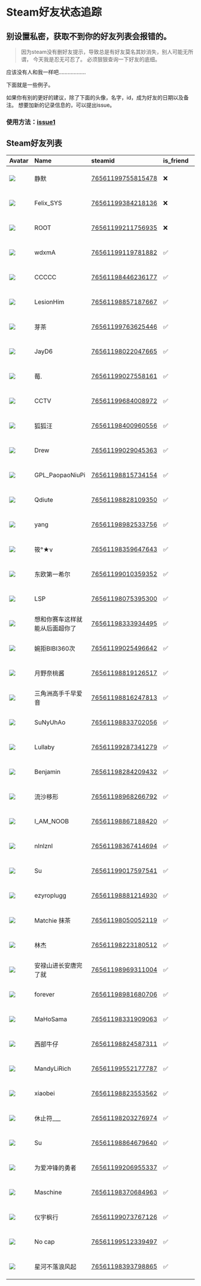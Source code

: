 # Steam好友状态追踪
## 别设置私密，获取不到你的好友列表会报错的。

> 因为steam没有删好友提示，导致总是有好友莫名其妙消失，别人可能无所谓，
> 今天我是忍无可忍了。 必须狠狠查询一下好友的底细。

应该没有人和我一样吧………………

下面就是一些例子。

如果你有别的更好的建议，除了下面的头像，名字，id，成为好友的日期以及备注。 想要加新的记录信息的，可以提出issue。

### 使用方法：[issue1](https://github.com/systemannounce/SteamFriends/issues/1)

## Steam好友列表

| Avatar                                                                            | Name            | steamid                                                                     | is_friend   | BFD                 | Remark   | removed_time        |
|:----------------------------------------------------------------------------------|:----------------|:----------------------------------------------------------------------------|:------------|:--------------------|:---------|:--------------------|
| ![](https://avatars.steamstatic.com/a4a0010a0a839b635121d851637abe5084b0465a.jpg) | 静默              | [76561199755815478](https://steamcommunity.com/profiles/76561199755815478/) | ❌           | 2025-01-10 15:32:25 |          | 2025-03-18 09:38:19 |
| ![](https://avatars.steamstatic.com/d41abd4be0b3769e1919802da758591a11639b13.jpg) | Felix_SYS       | [76561199384218136](https://steamcommunity.com/profiles/76561199384218136/) | ❌           | 2022-08-14 01:06:38 |          | 2025-01-08 04:25:02 |
| ![](https://avatars.steamstatic.com/ef15d4fa577672454e11c4dc5fbfa9fc71722ede.jpg) | ROOT            | [76561199211756935](https://steamcommunity.com/profiles/76561199211756935/) | ❌           | 2021-10-02 11:23:03 |          | 2025-01-08 04:25:02 |
| ![](https://avatars.steamstatic.com/83d2ab083eb76aebed718fd01921fbe2af2b7e35.jpg) | wdxmA           | [76561199119781882](https://steamcommunity.com/profiles/76561199119781882/) | ✅           | 2021-01-01 18:11:02 |          |                     |
| ![](https://avatars.steamstatic.com/43b37b323147bfd12f7ef41a8a9f40cfa384f57e.jpg) | CCCCC           | [76561198446236177](https://steamcommunity.com/profiles/76561198446236177/) | ✅           | 2024-10-03 13:50:48 |          |                     |
| ![](https://avatars.steamstatic.com/56007fec0cdb1e2024825a400a13e671ea1159ac.jpg) | LesionHim       | [76561198857187667](https://steamcommunity.com/profiles/76561198857187667/) | ✅           | 2024-05-31 00:14:39 |          |                     |
| ![](https://avatars.steamstatic.com/07fa861142a1514d2e77296e9da8a99cbd7f63d0.jpg) | 芽茶              | [76561199763625446](https://steamcommunity.com/profiles/76561199763625446/) | ✅           | 2025-01-15 13:34:55 |          |                     |
| ![](https://avatars.steamstatic.com/fef49e7fa7e1997310d705b2a6158ff8dc1cdfeb.jpg) | JayD6           | [76561198022047665](https://steamcommunity.com/profiles/76561198022047665/) | ✅           | 2024-05-25 19:20:51 |          |                     |
| ![](https://avatars.steamstatic.com/8f15470cf01e4c8de7fc30b74d79df47d2b61093.jpg) | 莓.              | [76561199027558161](https://steamcommunity.com/profiles/76561199027558161/) | ✅           | 2025-01-10 17:28:57 |          |                     |
| ![](https://avatars.steamstatic.com/fef49e7fa7e1997310d705b2a6158ff8dc1cdfeb.jpg) | CCTV            | [76561199684008972](https://steamcommunity.com/profiles/76561199684008972/) | ✅           | 2024-07-30 22:18:07 |          |                     |
| ![](https://avatars.steamstatic.com/738345e90541ec9e092fdad6321ae639eed49e4b.jpg) | 狐狐汪             | [76561198400960556](https://steamcommunity.com/profiles/76561198400960556/) | ✅           | 2024-07-15 11:05:01 |          |                     |
| ![](https://avatars.steamstatic.com/8a78a24d3ae3031caf2695bc4dede2d6eb7af7cf.jpg) | Drew            | [76561199029045363](https://steamcommunity.com/profiles/76561199029045363/) | ✅           | 2024-08-30 11:16:28 |          |                     |
| ![](https://avatars.steamstatic.com/1e616b177c822240aae25954a6a24e81237d55b5.jpg) | GPL_PaopaoNiuPi | [76561198815734154](https://steamcommunity.com/profiles/76561198815734154/) | ✅           | 2024-06-04 18:34:28 |          |                     |
| ![](https://avatars.steamstatic.com/22440c345d7bc45b6ef39a5ce3c01178f031fc21.jpg) | Qdiute          | [76561198828109350](https://steamcommunity.com/profiles/76561198828109350/) | ✅           | 2025-01-20 14:57:08 |          |                     |
| ![](https://avatars.steamstatic.com/54436e425ca3657ceee6635454e69acd981088b3.jpg) | yang            | [76561198982533756](https://steamcommunity.com/profiles/76561198982533756/) | ✅           | 2019-08-31 11:25:52 |          |                     |
| ![](https://avatars.steamstatic.com/190901195af3351b640f78b46cd4d3b21b9d001e.jpg) | 筱°★v            | [76561198359647643](https://steamcommunity.com/profiles/76561198359647643/) | ✅           | 2020-08-17 10:02:37 |          |                     |
| ![](https://avatars.steamstatic.com/f3d00ea884dfeeccbead34bb4819354841460481.jpg) | 东欧第一希尔          | [76561199010359352](https://steamcommunity.com/profiles/76561199010359352/) | ✅           | 2023-09-17 19:03:51 |          |                     |
| ![](https://avatars.steamstatic.com/7f5d80f3d3a408165ba9b4ade7398ad4ef03f169.jpg) | LSP             | [76561198075395300](https://steamcommunity.com/profiles/76561198075395300/) | ✅           | 2020-09-30 00:01:01 |          |                     |
| ![](https://avatars.steamstatic.com/fc5d8974fd3b0cd4519d382edd70e89172d6da5b.jpg) | 想和你赛车这样就能从后面超你了 | [76561198333934495](https://steamcommunity.com/profiles/76561198333934495/) | ✅           | 2024-05-20 19:29:32 |          |                     |
| ![](https://avatars.steamstatic.com/3347685d5b0ffdf9fb2eacdabdcfe12d672d3294.jpg) | 婉拒BIBI360次      | [76561199025496642](https://steamcommunity.com/profiles/76561199025496642/) | ✅           | 2024-05-26 20:07:43 |          |                     |
| ![](https://avatars.steamstatic.com/fc5d8974fd3b0cd4519d382edd70e89172d6da5b.jpg) | 月野奈桃酱           | [76561198819126517](https://steamcommunity.com/profiles/76561198819126517/) | ✅           | 2025-04-11 18:41:30 |          |                     |
| ![](https://avatars.steamstatic.com/084b26db1a689d48fa85dc47b15d4058c52f49da.jpg) | 三角洲高手千早爱音       | [76561198816247813](https://steamcommunity.com/profiles/76561198816247813/) | ✅           | 2024-05-27 19:20:02 |          |                     |
| ![](https://avatars.steamstatic.com/b66e724fe1b5d5d8084ee58d598b75669ea47d06.jpg) | SuNyUhAo        | [76561198833702056](https://steamcommunity.com/profiles/76561198833702056/) | ✅           | 2024-07-08 20:18:22 |          |                     |
| ![](https://avatars.steamstatic.com/10cb71cf3e2c49206c4bfb6e2d3eb7d71c326de0.jpg) | Lullaby         | [76561199287341279](https://steamcommunity.com/profiles/76561199287341279/) | ✅           | 2022-12-12 10:28:25 |          |                     |
| ![](https://avatars.steamstatic.com/a1f08e5204934870614875f26f7ef42091d6f70a.jpg) | Benjamin        | [76561198284209432](https://steamcommunity.com/profiles/76561198284209432/) | ✅           | 2024-04-28 21:19:22 |          |                     |
| ![](https://avatars.steamstatic.com/78e905b1a6af2e6a37f3e6d3a0726db42e85e62a.jpg) | 流沙移形            | [76561198968266792](https://steamcommunity.com/profiles/76561198968266792/) | ✅           | 2019-07-26 11:10:25 |          |                     |
| ![](https://avatars.steamstatic.com/d85397c71148126e6e78cfc5ee05066bd27ce27d.jpg) | I_AM_NOOB       | [76561198867188420](https://steamcommunity.com/profiles/76561198867188420/) | ✅           | 2023-10-13 19:59:11 |          |                     |
| ![](https://avatars.steamstatic.com/4d20fa16b63e3c3ad889a06c936825b77e049970.jpg) | nlnlznl         | [76561198367414694](https://steamcommunity.com/profiles/76561198367414694/) | ✅           | 2024-05-21 19:42:01 |          |                     |
| ![](https://avatars.steamstatic.com/b2732234f3fbed341c241f58e1848418941f7d92.jpg) | Su              | [76561199017597541](https://steamcommunity.com/profiles/76561199017597541/) | ✅           | 2021-04-18 10:59:26 |          |                     |
| ![](https://avatars.steamstatic.com/7f3b86a4598d867e1a1f63aa11820ed944f2f989.jpg) | ezyroplugg      | [76561198881214930](https://steamcommunity.com/profiles/76561198881214930/) | ✅           | 2024-02-19 20:02:11 |          |                     |
| ![](https://avatars.steamstatic.com/752eb38c3b0bc6f74708ec2c3d44d00bda41edde.jpg) | Matchie 抹茶      | [76561198050052119](https://steamcommunity.com/profiles/76561198050052119/) | ✅           | 2025-01-31 10:07:05 |          |                     |
| ![](https://avatars.steamstatic.com/70ad3048d375e617210d7afdbf1d8d58cbea0a0d.jpg) | 林杰              | [76561198223180512](https://steamcommunity.com/profiles/76561198223180512/) | ✅           | 2020-09-29 23:54:18 |          |                     |
| ![](https://avatars.steamstatic.com/fef49e7fa7e1997310d705b2a6158ff8dc1cdfeb.jpg) | 安禄山进长安唐完了就      | [76561198969311004](https://steamcommunity.com/profiles/76561198969311004/) | ✅           | 2019-08-31 11:25:56 |          |                     |
| ![](https://avatars.steamstatic.com/e3e5766734b9d19ee5001ec593597cd1259e496c.jpg) | forever         | [76561198981680706](https://steamcommunity.com/profiles/76561198981680706/) | ✅           | 2024-09-05 05:33:30 |          |                     |
| ![](https://avatars.steamstatic.com/a95261ed8994c2a580edb99f2864baba8b300251.jpg) | MaHoSama        | [76561198331909063](https://steamcommunity.com/profiles/76561198331909063/) | ✅           | 2024-05-17 18:58:58 |          |                     |
| ![](https://avatars.steamstatic.com/b7492447321fb49c895f998e441358311371d6c7.jpg) | 西部牛仔            | [76561198824587311](https://steamcommunity.com/profiles/76561198824587311/) | ✅           | 2019-09-08 09:32:07 |          |                     |
| ![](https://avatars.steamstatic.com/afb1c2c0ca3205972b0e23900c4b78a30dd891fa.jpg) | MandyLiRich     | [76561199552177787](https://steamcommunity.com/profiles/76561199552177787/) | ✅           | 2025-01-22 08:55:30 |          |                     |
| ![](https://avatars.steamstatic.com/6330c0531c83e7262767b52a29728f6801bcc289.jpg) | xiaobei         | [76561198823553562](https://steamcommunity.com/profiles/76561198823553562/) | ✅           | 2020-10-07 23:22:51 |          |                     |
| ![](https://avatars.steamstatic.com/5fd7de5257610af484cef178e681b5b08d7a7439.jpg) | 休止符___          | [76561198203276974](https://steamcommunity.com/profiles/76561198203276974/) | ✅           | 2025-01-08 21:52:51 |          |                     |
| ![](https://avatars.steamstatic.com/148ff422f2245ab66abfeabf3f7506861d6b703b.jpg) | Su              | [76561198864679640](https://steamcommunity.com/profiles/76561198864679640/) | ✅           | 2019-10-05 14:47:45 |          |                     |
| ![](https://avatars.steamstatic.com/e982a225425cb5e925dc163bc6d7a18bf9e21972.jpg) | 为爱冲锋的勇者         | [76561199206955337](https://steamcommunity.com/profiles/76561199206955337/) | ✅           | 2024-07-11 19:45:05 |          |                     |
| ![](https://avatars.steamstatic.com/8dfe278c7493b6984540e57ecd57b791df13841e.jpg) | Maschine        | [76561198370684963](https://steamcommunity.com/profiles/76561198370684963/) | ✅           | 2024-05-18 18:00:19 |          |                     |
| ![](https://avatars.steamstatic.com/148ff422f2245ab66abfeabf3f7506861d6b703b.jpg) | 仪宇枫行            | [76561199073767126](https://steamcommunity.com/profiles/76561199073767126/) | ✅           | 2024-11-19 19:29:00 |          |                     |
| ![](https://avatars.steamstatic.com/e123051ffc4f07e73737d58c17e3bee71366fc34.jpg) | No cap          | [76561199512339497](https://steamcommunity.com/profiles/76561199512339497/) | ✅           | 2024-06-19 14:31:53 |          |                     |
| ![](https://avatars.steamstatic.com/c417d4a5f48c7f30e2298bd233a7c66a0a5bdfd1.jpg) | 星河不落浪风起         | [76561198393798865](https://steamcommunity.com/profiles/76561198393798865/) | ✅           | 2025-04-26 08:49:43 |          |                     |